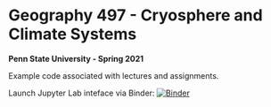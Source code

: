 # Geography 497 - Cryosphere and Climate Systems
**Penn State University - Spring 2021**


Example code associated with lectures and assignments.

Launch Jupyter Lab inteface via Binder:
[![Binder](https://mybinder.org/badge_logo.svg)](https://mybinder.org/v2/gh/trusel/GEOG497/HEAD?urlpath=lab)


